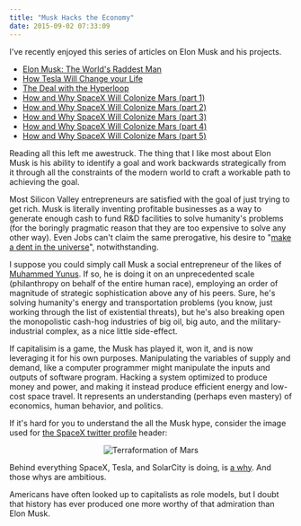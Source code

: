 ```yaml
---
title: "Musk Hacks the Economy"
date: 2015-09-02 07:33:09
---
```


I've recently enjoyed this series of articles on Elon Musk and his projects.

*   [Elon Musk: The World's Raddest Man][1]
*   [How Tesla Will Change your Life][2]
*   [The Deal with the Hyperloop][3]
*   [How and Why SpaceX Will Colonize Mars (part 1)][4]
*   [How and Why SpaceX Will Colonize Mars (part 2)][5]
*   [How and Why SpaceX Will Colonize Mars (part 3)][6]
*   [How and Why SpaceX Will Colonize Mars (part 4)][7]
*   [How and Why SpaceX Will Colonize Mars (part 5)][8]

 [1]: http://waitbutwhy.com/2015/05/elon-musk-the-worlds-raddest-man.html
 [2]: http://waitbutwhy.com/2015/06/how-tesla-will-change-your-life.html
 [3]: http://waitbutwhy.com/2015/06/hyperloop.html
 [4]: http://waitbutwhy.com/2015/08/how-and-why-spacex-will-colonize-mars.html
 [5]: http://waitbutwhy.com/2015/08/how-and-why-spacex-will-colonize-mars.html/2
 [6]: http://waitbutwhy.com/2015/08/how-and-why-spacex-will-colonize-mars.html/3
 [7]: http://waitbutwhy.com/2015/08/how-and-why-spacex-will-colonize-mars.html/4
 [8]: http://waitbutwhy.com/2015/08/how-and-why-spacex-will-colonize-mars.html/5

Reading all this left me awestruck. The thing that I like most about Elon Musk is his ability to identify a goal and work backwards strategically from it through all the constraints of the modern world to craft a workable path to achieving the goal.

Most Silicon Valley entrepreneurs are satisfied with the goal of just trying to get rich. Musk is literally inventing profitable businesses as a way to generate enough cash to fund R&D facilities to solve humanity's problems (for the boringly pragmatic reason that they are too expensive to solve any other way). Even Jobs can't claim the same prerogative, his desire to "[make a dent in the universe][9]", notwithstanding.

 [9]: http://www.cnn.com/2011/10/05/tech/innovation/steve-jobs-quotes/

I suppose you could simply call Musk a social entrepreneur of the likes of [Muhammed Yunus][10]. If so, he is doing it on an unprecedented scale (philanthropy on behalf of the entire human race), employing an order of magnitude of strategic sophistication above any of his peers. Sure, he's solving humanity's energy and transportation problems (you know, just working through the list of existential threats), but he's also breaking open the monopolistic cash-hog industries of big oil, big auto, and the military-industrial complex, as a nice little side-effect.

 [10]: https://en.wikipedia.org/wiki/Muhammad_Yunus

If capitalisim is a game, the Musk has played it, won it, and is now leveraging it for his own purposes. Manipulating the variables of supply and demand, like a computer programmer might manipulate the inputs and outputs of software program. Hacking a system optimized to produce money and power, and making it instead produce efficient energy and low-cost space travel. It represents an understanding (perhaps even mastery) of economics, human behavior, and politics.

If it's hard for you to understand the all the Musk hype, consider the image used for [the SpaceX twitter profile][11] header:

 [11]: https://twitter.com/spacex

<p style="text-align: center;">
  <img alt="Terraformation of Mars" src="{{site.url}}/assets/images/spacex.png" />
</p>

Behind everything SpaceX, Tesla, and SolarCity is doing, is [a why][12]. And those whys are ambitious.

 [12]: http://www.ted.com/talks/simon_sinek_how_great_leaders_inspire_action?language=en

Americans have often looked up to capitalists as role models, but I doubt that history has ever produced one more worthy of that admiration than Elon Musk.
